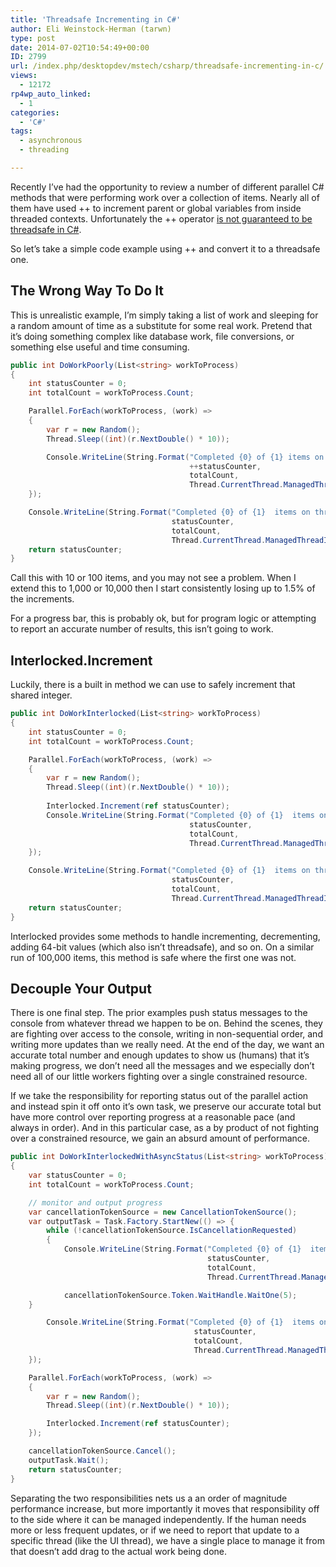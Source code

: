 ```yaml
---
title: 'Threadsafe Incrementing in C#'
author: Eli Weinstock-Herman (tarwn)
type: post
date: 2014-07-02T10:54:49+00:00
ID: 2799
url: /index.php/desktopdev/mstech/csharp/threadsafe-incrementing-in-c/
views:
  - 12172
rp4wp_auto_linked:
  - 1
categories:
  - 'C#'
tags:
  - asynchronous
  - threading

---
```

Recently I&#8217;ve had the opportunity to review a number of different parallel C# methods that were performing work over a collection of items. Nearly all of them have used ++ to increment parent or global variables from inside threaded contexts. Unfortunately the ++ operator [is not guaranteed to be threadsafe in C#][1].

So let&#8217;s take a simple code example using ++ and convert it to a threadsafe one.

## The Wrong Way To Do It

This is unrealistic example, I&#8217;m simply taking a list of work and sleeping for a random amount of time as a substitute for some real work. Pretend that it&#8217;s doing something complex like database work, file conversions, or something else useful and time consuming.

```C#
public int DoWorkPoorly(List<string> workToProcess)
{
    int statusCounter = 0;
    int totalCount = workToProcess.Count;

    Parallel.ForEach(workToProcess, (work) =>
    {
        var r = new Random();
        Thread.Sleep((int)(r.NextDouble() * 10));

        Console.WriteLine(String.Format("Completed {0} of {1} items on thread {2}", 
                                        ++statusCounter, 
                                        totalCount, 
                                        Thread.CurrentThread.ManagedThreadId));
    });

    Console.WriteLine(String.Format("Completed {0} of {1}  items on thread {2}", 
                                    statusCounter, 
                                    totalCount,
                                    Thread.CurrentThread.ManagedThreadId));
    return statusCounter;
}
```
Call this with 10 or 100 items, and you may not see a problem. When I extend this to 1,000 or 10,000 then I start consistently losing up to 1.5% of the increments.

For a progress bar, this is probably ok, but for program logic or attempting to report an accurate number of results, this isn&#8217;t going to work.

## Interlocked.Increment

Luckily, there is a built in method we can use to safely increment that shared integer.

```C#
public int DoWorkInterlocked(List<string> workToProcess)
{
    int statusCounter = 0;
    int totalCount = workToProcess.Count;

    Parallel.ForEach(workToProcess, (work) =>
    {
        var r = new Random();
        Thread.Sleep((int)(r.NextDouble() * 10));
        
        Interlocked.Increment(ref statusCounter);
        Console.WriteLine(String.Format("Completed {0} of {1}  items on thread {2}", 
                                        statusCounter, 
                                        totalCount, 
                                        Thread.CurrentThread.ManagedThreadId));
    });

    Console.WriteLine(String.Format("Completed {0} of {1}  items on thread {2}", 
                                    statusCounter, 
                                    totalCount, 
                                    Thread.CurrentThread.ManagedThreadId));
    return statusCounter;
}
```
Interlocked provides some methods to handle incrementing, decrementing, adding 64-bit values (which also isn&#8217;t threadsafe), and so on. On a similar run of 100,000 items, this method is safe where the first one was not.

## Decouple Your Output

There is one final step. The prior examples push status messages to the console from whatever thread we happen to be on. Behind the scenes, they are fighting over access to the console, writing in non-sequential order, and writing more updates than we really need. At the end of the day, we want an accurate total number and enough updates to show us (humans) that it&#8217;s making progress, we don&#8217;t need all the messages and we especially don&#8217;t need all of our little workers fighting over a single constrained resource.

If we take the responsibility for reporting status out of the parallel action and instead spin it off onto it&#8217;s own task, we preserve our accurate total but have more control over reporting progress at a reasonable pace (and always in order). And in this particular case, as a by product of not fighting over a constrained resource, we gain an absurd amount of performance.

```C#
public int DoWorkInterlockedWithAsyncStatus(List<string> workToProcess)
{
    var statusCounter = 0;
    int totalCount = workToProcess.Count;

    // monitor and output progress
    var cancellationTokenSource = new CancellationTokenSource();
    var outputTask = Task.Factory.StartNew(() => {
        while (!cancellationTokenSource.IsCancellationRequested) 
        {
            Console.WriteLine(String.Format("Completed {0} of {1}  items on thread {2}", 
                                            statusCounter, 
                                            totalCount, 
                                            Thread.CurrentThread.ManagedThreadId));

            cancellationTokenSource.Token.WaitHandle.WaitOne(5);
	}

        Console.WriteLine(String.Format("Completed {0} of {1}  items on thread {2}", 
                                         statusCounter, 
                                         totalCount, 
                                         Thread.CurrentThread.ManagedThreadId));
    });

    Parallel.ForEach(workToProcess, (work) =>
    {
        var r = new Random();
        Thread.Sleep((int)(r.NextDouble() * 10));

        Interlocked.Increment(ref statusCounter);
    });

    cancellationTokenSource.Cancel();
    outputTask.Wait();
    return statusCounter;
}
```
Separating the two responsibilities nets us a an order of magnitude performance increase, but more importantly it moves that responsibility off to the side where it can be managed independently. If the human needs more or less frequent updates, or if we need to report that update to a specific thread (like the UI thread), we have a single place to manage it from that doesn&#8217;t add drag to the actual work being done.

 [1]: http://stackoverflow.com/questions/4628243/is-the-operator-thread-safe "Eric Lippert's explanation on StackOverflow"